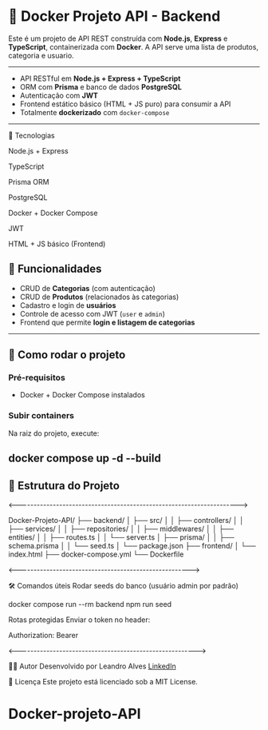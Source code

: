 # 🚀 Docker Projeto API - Backend

Este é um projeto de API REST construída com **Node.js**, **Express** e **TypeScript**, containerizada com **Docker**. A API serve uma lista de produtos, categoria e usuario.

---

- API RESTful em **Node.js + Express + TypeScript**
- ORM com **Prisma** e banco de dados **PostgreSQL**
- Autenticação com **JWT**
- Frontend estático básico (HTML + JS puro) para consumir a API
- Totalmente **dockerizado** com `docker-compose`

---

🧠 Tecnologias

Node.js + Express

TypeScript

Prisma ORM

PostgreSQL

Docker + Docker Compose

JWT

HTML + JS básico (Frontend)

## 🧪 Funcionalidades

- CRUD de **Categorias** (com autenticação)
- CRUD de **Produtos** (relacionados às categorias)
- Cadastro e login de **usuários**
- Controle de acesso com JWT (`user` e `admin`)
- Frontend que permite **login e listagem de categorias**

---

## 🚀 Como rodar o projeto

### Pré-requisitos

- Docker + Docker Compose instalados

### Subir containers

Na raiz do projeto, execute:

## docker compose up -d --build

## 🧱 Estrutura do Projeto

<--------------------------------------------------------------------->

Docker-Projeto-API/
├── backend/
│ ├── src/
│ │ ├── controllers/
│ │ ├── services/
│ │ ├── repositories/
│ │ ├── middlewares/
│ │ ├── entities/
│ │ ├── routes.ts
│ │ └── server.ts
│ ├── prisma/
│ │ ├── schema.prisma
│ │ └── seed.ts
│ └── package.json
├── frontend/
│ └── index.html
├── docker-compose.yml
└── Dockerfile

<------------------------------------------------------>

🛠 Comandos úteis
Rodar seeds do banco (usuário admin por padrão)

docker compose run --rm backend npm run seed

Rotas protegidas
Enviar o token no header:

Authorization: Bearer <token>

<-------------------------------------------------------->

👨‍💻 Autor
Desenvolvido por Leandro Alves
[LinkedIn](https://www.linkedin.com/in/leandro-aallvess-dev)

📌 Licença
Este projeto está licenciado sob a MIT License.
# Docker-projeto-API
